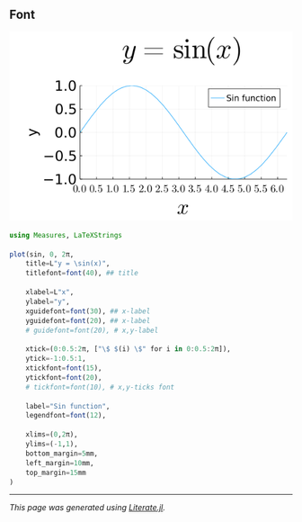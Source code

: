 ## Font

![font.png](images/font.png)

````julia
using Measures, LaTeXStrings

plot(sin, 0, 2π,
    title=L"y = \sin(x)",
    titlefont=font(40), ## title

    xlabel=L"x",
    ylabel="y",
    xguidefont=font(30), ## x-label
    yguidefont=font(20), ## x-label
    # guidefont=font(20), # x,y-label

    xtick=(0:0.5:2π, ["\$ $(i) \$" for i in 0:0.5:2π]),
    ytick=-1:0.5:1,
    xtickfont=font(15),
    ytickfont=font(20),
    # tickfont=font(10), # x,y-ticks font

    label="Sin function",
    legendfont=font(12),

    xlims=(0,2π),
    ylims=(-1,1),
    bottom_margin=5mm,
    left_margin=10mm,
    top_margin=15mm
)
````

---

*This page was generated using [Literate.jl](https://github.com/fredrikekre/Literate.jl).*

